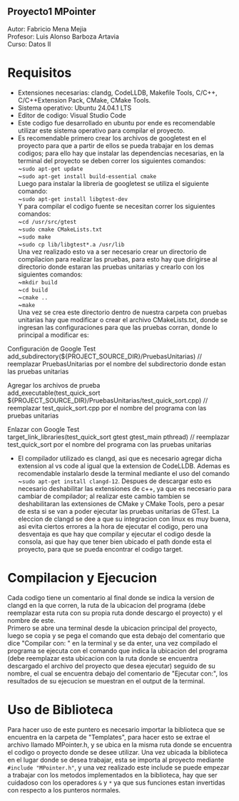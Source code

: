 ## Proyecto1 MPointer

Autor: Fabricio Mena Mejia  
Profesor: Luis Alonso Barboza Artavia  
Curso: Datos II



# Requisitos
* Extensiones necesarias: clandg, CodeLLDB, Makefile Tools, C/C++, C/C++Extension Pack, CMake, CMake Tools.
* Sistema operativo: Ubuntu 24.04.1 LTS
* Editor de codigo: Visual Studio Code
* Este codigo fue desarrollado en ubuntu por ende es recomendable utilizar este sistema operativo para compilar el proyecto.
* Es recomendable primero crear los archivos de googletest en el proyecto para que a partir de ellos se pueda trabajar en los demas codigos; para ello hay que instalar
las dependencias necesarias, en la terminal del proyecto se deben correr los siguientes comandos:  
~`sudo apt-get update`  
~`sudo apt-get install build-essential cmake`  
Luego para instalar la libreria de googletest se utiliza el siguiente comando:  
~`sudo apt-get install libgtest-dev`  
Y para compilar el codigo fuente se necesitan correr los siguientes comandos:  
~`cd /usr/src/gtest`  
~`sudo cmake CMakeLists.txt`  
~`sudo make`  
~`sudo cp lib/libgtest*.a /usr/lib`  
Una vez realizado esto va a ser necesario crear un directorio de compilacion para realizar las pruebas, para esto hay que dirigirse al directorio donde estaran las pruebas unitarias y crearlo con los siguientes comandos:  
~`mkdir build`  
~`cd build`  
~`cmake ..`  
~`make`  
Una vez se crea este directorio dentro de nuestra carpeta con pruebas unitarias hay que modificar o crear el archivo CMakeLists.txt, donde se ingresan las configuraciones para que las pruebas corran, donde lo principal a modificar es:

Configuración de Google Test  
add_subdirectory(${PROJECT_SOURCE_DIR}/PruebasUnitarias) // reemplazar PruebasUnitarias por el nombre del subdirectorio donde estan las pruebas unitarias  

Agregar los archivos de prueba  
add_executable(test_quick_sort ${PROJECT_SOURCE_DIR}/PruebasUnitarias/test_quick_sort.cpp) // reemplazar test_quick_sort.cpp por el nombre del programa con las pruebas unitarias  

Enlazar con Google Test  
target_link_libraries(test_quick_sort gtest gtest_main pthread) // reemplazar test_quick_sort por el nombre del programa con las pruebas unitarias  

* El compilador utilizado es clangd, asi que es necesario agregar dicha extension al vs code al igual que la extension de CodeLLDB.
Ademas es recomendable instalarlo desde la terminal mediante el uso del comando ~`sudo apt-get install clangd-12`.
Despues de descargar esto es necesario deshabilitar las extensiones de c++, ya que es necesario para cambiar de compilador; al realizar este cambio
tambien se deshabilitaran las extensiones de CMake y CMake Tools, pero a pesar de esta si se van a poder ejecutar las pruebas unitarias de GTest.
La eleccion de clangd se dee a que su integracion con linux es muy buena, asi evita ciertos errores a la hora de ejecutar el codigo, pero una desventaja 
es que  hay que compilar y ejecutar el codigo desde la consola, asi que hay que tener bien ubicado el path donde esta el proyecto, para que se pueda 
encontrar el codigo target.

# Compilacion y Ejecucion
Cada codigo tiene un comentario al final donde se indica la version de clangd en la que corren, la ruta de la ubicacion del programa (debe reemplazar esta ruta con su propia ruta donde descargo el proyecto) y el nombre de este.  
Primero se abre una terminal desde la ubicacion principal del proyecto, luego se copia y se pega el comando que esta debajo del comentario que dice 
"Compilar con: " en la terminal y se da enter, una vez compilado el programa se ejecuta con el comando que indica la ubicacion del programa (debe reemplazar esta ubicacion con la ruta donde se encuentra descargado el archivo del proyecto que desea ejecutar) seguido de su nombre, el cual se encuentra debajo del comentario de "Ejecutar con:", los resultados de su ejecucion se muestran en el output de la terminal.

# Uso de Biblioteca
Para hacer uso de este puntero es necesario importar la biblioteca que se encuentra en la carpeta de "Templates", para hacer esto se extrae el archivo llamado MPointer.h, y se ubica en la misma ruta donde se encuentra el codigo o proyecto donde se desee utilizar.
Una vez ubicada la biblioteca en el lugar donde se desea trabajar, esta se importa al proyecto mediante `#include "MPointer.h"`, y una vez realizado este include se puede empezar a trabajar con los metodos implementados en la biblioteca, hay que ser cuidadoso con los operadores `&` y `*` ya que sus funciones estan invertidas con respecto a los punteros normales.

